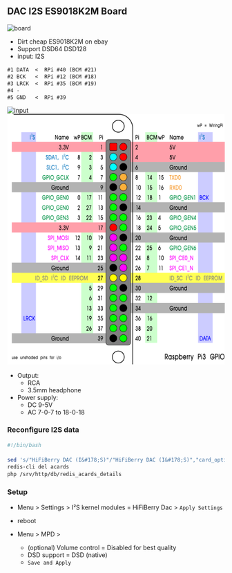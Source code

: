 DAC I2S ES9018K2M Board
---

![board](https://github.com/rern/RuneAudio/raw/master/DAC_I2S_ES9018K2M/ES9018K2M.jpg)
- Dirt cheap ES9018K2M on ebay
- Support DSD64 DSD128
- input: I2S
```
#1 DATA  <  RPi #40 (BCM #21)
#2 BCK   <  RPi #12 (BCM #18)
#3 LRCK  <  RPi #35 (BCM #19)
#4 -
#5 GND   <  RPi #39
```
![input](https://github.com/rern/RuneAudio/raw/master/DAC_I2S_ES9018K2M/input.png)
![gpio](https://github.com/rern/_assets/raw/master/RuneUI_GPIO/RPi3_GPIOs.png)
- Output:
	- RCA
	- 3.5mm headphone
- Power supply:
	- DC 9-5V
	- AC 7-0-7 to 18-0-18

### Reconfigure I2S data
```sh
#!/bin/bash

sed 's/"HiFiBerry DAC (I&#178;S)"/"HiFiBerry DAC (I&#178;S)","card_option":"format\t\"*:24:*\""/' /srv/http/db/redis_acards_details
redis-cli del acards
php /srv/http/db/redis_acards_details
```

### Setup
- Menu > Settings > I²S kernel modules = HiFiBerry Dac > `Apply Settings`
- reboot

- Menu > MPD > 
	- (optional) Volume control = Disabled for best quality
	- DSD support = DSD (native)
	- `Save and Apply`
	
